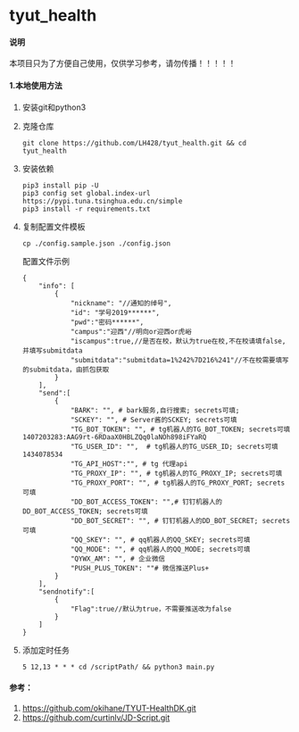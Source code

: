 # tyut_health
#### 说明

本项目只为了方便自己使用，仅供学习参考，请勿传播！！！！！

#### 1.本地使用方法

1. 安装git和python3

2. 克隆仓库

   ```
   git clone https://github.com/LH428/tyut_health.git && cd tyut_health
   ```

3. 安装依赖

   ```
   pip3 install pip -U
   pip3 config set global.index-url https://pypi.tuna.tsinghua.edu.cn/simple
   pip3 install -r requirements.txt
   ```

4. 复制配置文件模板

   ```
   cp ./config.sample.json ./config.json
   ```

   配置文件示例

   ```
   {    
       "info": [	  
           {
               "nickname": "//通知的绰号",
               "id": "学号2019******",
               "pwd":"密码******",
               "campus":"迎西"//明向or迎西or虎峪
               "iscampus":true,//是否在校，默认为true在校,不在校请填false,并填写submitdata
               "submitdata":"submitdata=1%242%7D216%241"//不在校需要填写的submitdata，由抓包获取
           }
       ],
       "send":[
           {
               "BARK": "", # bark服务,自行搜索; secrets可填;                
               "SCKEY": "", # Server酱的SCKEY; secrets可填             
               "TG_BOT_TOKEN": "", # tg机器人的TG_BOT_TOKEN; secrets可填1407203283:AAG9rt-6RDaaX0HBLZQq0laNOh898iFYaRQ       
               "TG_USER_ID": "",  # tg机器人的TG_USER_ID; secrets可填 1434078534          
               "TG_API_HOST":"", # tg 代理api           
               "TG_PROXY_IP": "", # tg机器人的TG_PROXY_IP; secrets可填          
               "TG_PROXY_PORT": "", # tg机器人的TG_PROXY_PORT; secrets可填        
               "DD_BOT_ACCESS_TOKEN": "",# 钉钉机器人的DD_BOT_ACCESS_TOKEN; secrets可填  
               "DD_BOT_SECRET": "", # 钉钉机器人的DD_BOT_SECRET; secrets可填
               "QQ_SKEY": "", # qq机器人的QQ_SKEY; secrets可填              
               "QQ_MODE": "", # qq机器人的QQ_MODE; secrets可填               
               "QYWX_AM": "", # 企业微信              
               "PUSH_PLUS_TOKEN": ""# 微信推送Plus+        
           } 
       ],
       "sendnotify":[
           {
               "Flag":true//默认为true，不需要推送改为false
           }
       ]
   }
   ```

5. 添加定时任务

   ```
   5 12,13 * * * cd /scriptPath/ && python3 main.py
   ```

#### 参考：

1. https://github.com/okihane/TYUT-HealthDK.git
2. https://github.com/curtinlv/JD-Script.git
